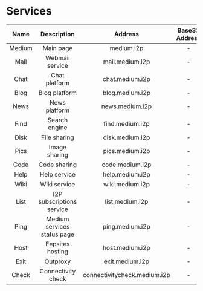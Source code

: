 # Services

| Name   	| Description                 	| Address                      	| Base32 Address 	| Availability 	|
|:-------:|:-----------------------------:|:-----------------------------:|:---------------:|:-------------:|
| Medium 	| Main page                   	| medium.i2p                   	| -              	| -            	|
| Mail   	| Webmail service             	| mail.medium.i2p              	| -              	| -            	|
| Chat   	| Chat platform               	| chat.medium.i2p              	| -              	| -            	|
| Blog   	| Blog platform               	| blog.medium.i2p              	| -              	| -            	|
| News   	| News platform               	| news.medium.i2p              	| -              	| -            	|
| Find   	| Search engine               	| find.medium.i2p              	| -              	| -            	|
| Disk   	| File sharing                	| disk.medium.i2p              	| -              	| -            	|
| Pics   	| Image sharing               	| pics.medium.i2p              	| -              	| -            	|
| Code   	| Code sharing                	| code.medium.i2p              	| -              	| -            	|
| Help   	| Help service                	| help.medium.i2p              	| -              	| -            	|
| Wiki   	| Wiki service                	| wiki.medium.i2p              	| -              	| -            	|
| List   	| I2P subscriptions service   	| list.medium.i2p              	| -              	|              	|
| Ping   	| Medium services status page 	| ping.medium.i2p              	| -              	| -            	|
| Host   	| Eepsites hosting            	| host.medium.i2p              	| -              	| -            	|
| Exit   	| Outproxy                    	| exit.medium.i2p              	| -              	| -            	|
| Check  	| Connectivity check          	| connectivitycheck.medium.i2p 	| -              	| -            	|

